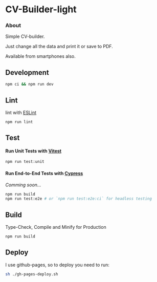 # CV-Builder-light

### About
Simple CV-builder.

Just change all the data and print it or save to PDF.

Available from smartphones also.

## Development

```sh
npm ci && npm run dev
```

## Lint
lint with [ESLint](https://eslint.org/)

```sh
npm run lint
```


## Test
#### Run Unit Tests with [Vitest](https://vitest.dev/)

```sh
npm run test:unit
```

#### Run End-to-End Tests with [Cypress](https://www.cypress.io/)
_Comming soon..._
```sh
npm run build
npm run test:e2e # or `npm run test:e2e:ci` for headless testing
```

## Build

Type-Check, Compile and Minify for Production

```sh
npm run build
```

## Deploy

I use github-pages, so to deploy you need to run:
```sh
sh ./gh-pages-deploy.sh
```
